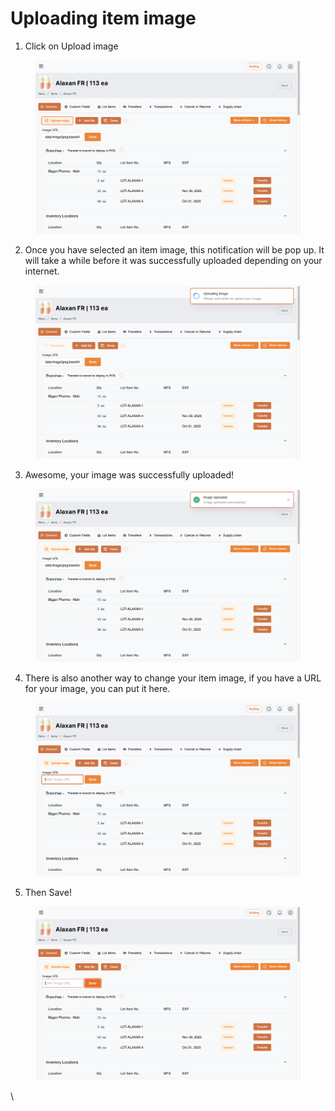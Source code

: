 # Uploading item image

1. Click on Upload image

<figure><img src="../../.gitbook/assets/Click on Upload image.png" alt="" width="563"><figcaption></figcaption></figure>

2. Once you have selected an item image, this notification will be pop up. It will take a while before it was successfully uploaded depending on your internet.

<figure><img src="../../.gitbook/assets/Once you have selected an item image, this notification will be pop up. It will take a while before it was successfully uploaded depending on your internet..png" alt="" width="563"><figcaption></figcaption></figure>

3. Awesome, your image was successfully uploaded!

<figure><img src="../../.gitbook/assets/Awesome, your image was successfully uploaded.png" alt="" width="563"><figcaption></figcaption></figure>

4. There is also another way to change your item image, if you have a URL for your image, you can put it here.

<figure><img src="../../.gitbook/assets/There is also another way to change your item image, if you have a URL for your image, you can put it here..png" alt="" width="563"><figcaption></figcaption></figure>

5. Then Save!

<figure><img src="../../.gitbook/assets/Then Save.png" alt="" width="563"><figcaption></figcaption></figure>

\
